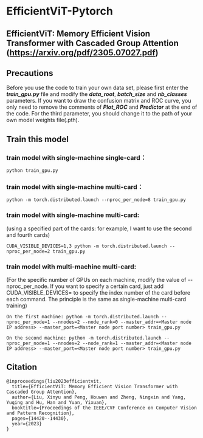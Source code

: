 # EfficientViT-Pytorch

## EfficientViT: Memory Efficient Vision Transformer with Cascaded Group Attention (https://arxiv.org/pdf/2305.07027.pdf)

## Precautions
Before you use the code to train your own data set, please first enter the ___train_gpu.py___ file and modify the ___data_root___, ___batch_size___ and ___nb_classes___ parameters. If you want to draw the confusion matrix and ROC curve, you only need to remove the comments of ___Plot_ROC___ and ___Predictor___ at the end of the code. For the third parameter, you should change it to the path of your own model weights file(.pth).

## Train this model
### train model with single-machine single-card：
```
python train_gpu.py
```

### train model with single-machine multi-card：
```
python -m torch.distributed.launch --nproc_per_node=8 train_gpu.py
```

### train model with single-machine multi-card: 
(using a specified part of the cards: for example, I want to use the second and fourth cards)
```
CUDA_VISIBLE_DEVICES=1,3 python -m torch.distributed.launch --nproc_per_node=2 train_gpu.py
```

### train model with multi-machine multi-card:
(For the specific number of GPUs on each machine, modify the value of --nproc_per_node. If you want to specify a certain card, just add CUDA_VISIBLE_DEVICES= to specify the index number of the card before each command. The principle is the same as single-machine multi-card training)
```
On the first machine: python -m torch.distributed.launch --nproc_per_node=1 --nnodes=2 --node_rank=0 --master_addr=<Master node IP address> --master_port=<Master node port number> train_gpu.py

On the second machine: python -m torch.distributed.launch --nproc_per_node=1 --nnodes=2 --node_rank=1 --master_addr=<Master node IP address> --master_port=<Master node port number> train_gpu.py
```

## Citation
```
@inproceedings{liu2023efficientvit,
  title={EfficientViT: Memory Efficient Vision Transformer with Cascaded Group Attention},
  author={Liu, Xinyu and Peng, Houwen and Zheng, Ningxin and Yang, Yuqing and Hu, Han and Yuan, Yixuan},
  booktitle={Proceedings of the IEEE/CVF Conference on Computer Vision and Pattern Recognition},
  pages={14420--14430},
  year={2023}
}
```
